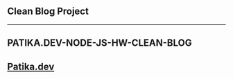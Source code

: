 ## Clean Blog Project

---

## PATIKA.DEV-NODE-JS-HW-CLEAN-BLOG

## [Patika.dev](https://www.patika.dev/tr)

<br>
